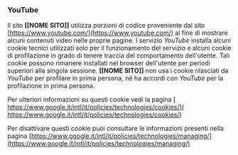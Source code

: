 ### YouTube
Il sito **[[NOME SITO]]** utilizza porzioni di codice proveniente dal sito [https://www.youtube.com/](https://www.youtube.com/) al fine di mostrare alcuni contenuti video nelle proprie pagine.
I servizio *YouTube* installa alcuni cookie tecnici utilizzati solo per il funzionamento del servizio e alcuni cookie di profilazione in grado di tenere traccia del comportamento dell'utente. Tali cookie possono rimanere installati nel browser dell'utente per periodi superiori alla singola sessione. 
**[[NOME SITO]]** non usa i cookie rilasciati da *YouTube* per profilare in prima persona, né ha accordi con *YouTube* per la profilazione in prima persona. 

Per ulteriori informazioni su questi cookie vedi la pagina [ https://www.google.it/intl/it/policies/technologies/cookies/]( https://www.google.it/intl/it/policies/technologies/cookies/)

Per disattivare questi cookie puoi consultare le informazioni presenti nella  pagina [https://www.google.it/intl/it/policies/technologies/managing/](https://www.google.it/intl/it/policies/technologies/managing/)